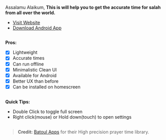 Assalamu Alaikum,
**This is will help you to get the accurate time for salah from all over the world.**

- [Visit Website](https://namaz.vercel.app)
- [Download Android App](https://github.com/NazmusSayad/prayer-time/raw/master/prayer-time.apk)

##

**Pros:**

- [x] Lightweight
- [x] Accurate times
- [x] Can run offline
- [x] Minimalistic Clean UI
- [x] Available for Android
- [x] Better UX than before
- [x] Can be installed on homescreen

##

**Quick Tips:**

- Double Click to toggle full screen
- Right click(mouse) or Hold down(touch) to open settings

##

> **Credit:** [Batoul Apps](https://github.com/batoulapps/Adhan) for their High precision prayer time library.
